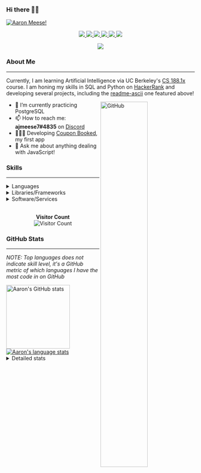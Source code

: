 ### Hi there 👋🏻
[![Aaron Meese!](https://user-images.githubusercontent.com/17814535/88975338-a2aabf00-d27f-11ea-963f-8a19608716b4.png)](https://github.com/ajmeese7/readme-ascii "README ASCII")

<p align="center">
  <a href="https://github.com/ajmeese7">
    <img src="https://img.shields.io/badge/-Github-000?style=flat&logo=Github&logoColor=white" />
  </a>
  <a href="https://www.linkedin.com/in/aaronmeese/">
    <img src="https://img.shields.io/badge/-LinkedIn-blue?style=flat&logo=Linkedin&logoColor=white" />
  </a>
  <a href="https://www.instagram.com/ajmeese7">
    <img src="https://img.shields.io/badge/-Instagram-c13584?style=flat&labelColor=c13584&logo=instagram&logoColor=white" />
  </a>
  <a href="https://twitter.com/ajmeese7">
    <img src="https://img.shields.io/badge/-Twitter-1ca0f1?style=flat-square&labelColor=1ca0f1&logo=twitter&logoColor=white&link=https://twitter.com/ajmeese7" />
  </a>
  <a href="https://medium.com/@ajmeese7">
    <img src="https://img.shields.io/badge/-Medium-03a57a?style=flat-square&labelColor=000000&logo=Medium&link=https://medium.com/@ajmeese7/" />
  </a>
  <a href="mailto:ajmeese7@gmail.com">
    <img src="https://img.shields.io/badge/-Gmail-c14438?style=flat&logo=Gmail&logoColor=white" />
  </a>
</p>
<p align="center">
  <a href="https://www.codewars.com/users/ajmeese7">
    <img src="https://www.codewars.com/users/ajmeese7/badges/large" />
  </a>
  <!-- <img src="https://projecteuler.net/profile/ajmeese7.png" /> -->
</p>

### About Me ###
----------------------------------------------------------------------------------------------------------------------------
Currently, I am learning Artificial Intelligence via UC Berkeley's [CS 188.1x](https://courses.edx.org/courses/BerkeleyX/CS188.1x-4/1T2015/course/) course.
I am honing my skills in SQL and Python on [HackerRank](https://www.hackerrank.com/ajmeese7) and developing several projects, including the 
[readme-ascii](https://github.com/ajmeese7/readme-ascii) one featured above!

<img width="50%" align="right" alt="GitHub" src="https://raw.githubusercontent.com/onimur/.github/master/.resources/git-header.svg" />

- 🔭 I’m currently practicing PostgreSQL
- 📫 How to reach me: **ajmeese7#4835** on [Discord](https://discord.com)
- 👨🏼‍💻 Developing [Coupon Booked](https://couponbooked.com), my first app
- 💬 Ask me about anything dealing with JavaScript!
<!-- TODO: make this pretty enough to promote!
- 🎯 Portfolio site: [https://aaronmeese.com](https://aaronmeese.com/)
-->

### Skills ###
----------------------------------------------------------------------------------------------------------------------------
<details>
<summary>Languages</summary>

+ JavaScript
+ HTML
+ CSS
    + [README ASCII](https://github.com/ajmeese7/readme-ascii)
+ PHP
+ Java
    + [BRCC Java](https://github.com/ajmeese7/brcc-java)
    + [Euler Problems](https://github.com/ajmeese7/euler-problems)

</details>
<details>
<summary>Libraries/Frameworks</summary>

+ NodeJS
    + [Snapchat Share](https://github.com/ajmeese7/snapchat-share)
    + [FRC Spreadsheets](https://github.com/ajmeese7/frc-spreadsheets)
+ Cordova
+ jQuery
+ Discord.js
    + [Spambot](https://github.com/ajmeese7/spambot)
    + [Automatic Reactions](https://github.com/ajmeese7/automatic-reactions)
    + [Multiple Reactions](https://github.com/ajmeese7/multiple-reactions)
+ Puppeteer
    + [README ASCII](https://github.com/ajmeese7/readme-ascii)
    + [Dynamic Page Retrieval](https://github.com/ajmeese7/dynamic-page-retrieval)
+ Nightmare.js
    + [Steam Queue Clicker](https://github.com/ajmeese7/steam-queue-clicker)
    + [Repbot](https://github.com/ajmeese7/repbot)
+ json-fs-store
    + [Multiple Reactions](https://github.com/ajmeese7/multiple-reactions)
+ pdf-lib

</details>
<details>
<summary>Software/Services</summary>

+ Wallpaper Engine
    + [Random Wallpaper](https://github.com/ajmeese7/random-wallpaper)
    + [Image of the Day](https://github.com/ajmeese7/image-of-the-day)
+ phpMyAdmin
+ Cloudinary
+ Firefox Extensions
    + [Chess Next Move](https://github.com/ajmeese7/chess-next-move)
    + [Gmail Label Organizer](https://github.com/ajmeese7/gmail-label-organizer)
+ Google Analytics
+ Heroku
+ Nexmo
+ Auth0

</details>
<!--
<details>
<summary>Soft Skills</summary>
+ English/Grammar
+ SEO
    <!-- + TODO: Add my site examples after I finish improving them --
</details>
-->

<p align="center">
  <br>
  <b>Visitor Count</b><br>
  <img src="https://profile-counter.glitch.me/ajmeese7/count.svg" alt="Visitor Count"/>
</p>

### GitHub Stats ###
----------------------------------------------------------------------------------------------------------------------------
*NOTE: Top languages does not indicate skill level, it's a GitHub metric of which languages I have the most code in on GitHub*

<a href="https://profile-summary-for-github.com/user/ajmeese7">
  <img align="left" height="170px" src="https://github-readme-stats.vercel.app/api?username=ajmeese7&show_icons=true&line_height=27&count_private=true&include_all_commits=true" alt="Aaron's GitHub stats"/>
  <img src="https://github-readme-stats.vercel.app/api/top-langs/?username=ajmeese7&hide_langs_below=5&layout=compact" alt="Aaron's language stats"/>
</a>

<details>
<summary>Detailed stats</summary>

### :zap: Recent Activity
<!--START_SECTION:activity-->
1. 🗣 Commented on [#49](https://github.com//anmol098/waka-readme-stats/issues/49) in [anmol098/waka-readme-stats](https://github.com//anmol098/waka-readme-stats)
2. ❗️ Opened issue [#49](https://github.com//anmol098/waka-readme-stats/issues/49) in [anmol098/waka-readme-stats](https://github.com//anmol098/waka-readme-stats)
3. ❌ Closed PR [#5](https://github.com//collectmeaustralia/cordova-cloudinary-upload/pull/5) in [collectmeaustralia/cordova-cloudinary-upload](https://github.com//collectmeaustralia/cordova-cloudinary-upload)
4. 🗣 Commented on [#5](https://github.com//collectmeaustralia/cordova-cloudinary-upload/issues/5) in [collectmeaustralia/cordova-cloudinary-upload](https://github.com//collectmeaustralia/cordova-cloudinary-upload)
5. ❌ Closed PR [#3](https://github.com//afragen/add-custom-header-images/pull/3) in [afragen/add-custom-header-images](https://github.com//afragen/add-custom-header-images)
<!--END_SECTION:activity-->

### 🧐 Waka Stats
<!--START_SECTION:waka-->
**🐱 My GitHub Data** 

> 🏆 466 Contributions in year 2020
 > 
> 📦 Used 43.3 kB in GitHub's Storage 
 > 
> 💼 Opted to Hire
 > 
> 📜 39 Public Repositories 
 > 
> 🔑 15 Owned Private Repositories 

**I'm an early 🐤** 

```text
🌞 Morning    124 commits    ██████░░░░░░░░░░░░░░░░░░░   25.46% 
🌆 Daytime    233 commits    ████████████░░░░░░░░░░░░░   47.84% 
🌃 Evening    125 commits    ██████░░░░░░░░░░░░░░░░░░░   25.67% 
🌙 Night      5 commits      ░░░░░░░░░░░░░░░░░░░░░░░░░   1.03%

```
📅 **I'm Most Productive on Saturdays** 

```text
Monday       49 commits     ██░░░░░░░░░░░░░░░░░░░░░░░   10.06% 
Tuesday      62 commits     ███░░░░░░░░░░░░░░░░░░░░░░   12.73% 
Wednesday    65 commits     ███░░░░░░░░░░░░░░░░░░░░░░   13.35% 
Thursday     65 commits     ███░░░░░░░░░░░░░░░░░░░░░░   13.35% 
Friday       82 commits     ████░░░░░░░░░░░░░░░░░░░░░   16.84% 
Saturday     102 commits    █████░░░░░░░░░░░░░░░░░░░░   20.94% 
Sunday       62 commits     ███░░░░░░░░░░░░░░░░░░░░░░   12.73%

```


📊 **This week I spent my time on** 

```text
⌚︎ Timezone: America/Chicago

💬 Languages: 
JavaScript               6 hrs 25 mins       ██████████████░░░░░░░░░░░   58.0% 
HTML                     1 hr 31 mins        ███░░░░░░░░░░░░░░░░░░░░░░   13.77% 
Markdown                 1 hr 21 mins        ███░░░░░░░░░░░░░░░░░░░░░░   12.21% 
YAML                     27 mins             █░░░░░░░░░░░░░░░░░░░░░░░░   4.1% 
CSS                      25 mins             █░░░░░░░░░░░░░░░░░░░░░░░░   3.77%

🐱‍💻 Projects: 
galley-calls             3 hrs 11 mins       ███████░░░░░░░░░░░░░░░░░░   28.78% 
coupon-book              2 hrs 6 mins        ████░░░░░░░░░░░░░░░░░░░░░   19.06% 
steam-summary            1 hr 28 mins        ███░░░░░░░░░░░░░░░░░░░░░░   13.29% 
legendary-octo-waffle    1 hr 26 mins        ███░░░░░░░░░░░░░░░░░░░░░░   13.07% 
ajmeese7                 1 hr 18 mins        ███░░░░░░░░░░░░░░░░░░░░░░   11.85%

```

**I mostly code in JavaScript** 

```text
JavaScript               20 repos            ██████████████░░░░░░░░░░░   55.56% 
HTML                     6 repos             ████░░░░░░░░░░░░░░░░░░░░░   16.67% 
Java                     4 repos             ██░░░░░░░░░░░░░░░░░░░░░░░   11.11% 
Python                   2 repos             █░░░░░░░░░░░░░░░░░░░░░░░░   5.56% 
CSS                      1 repos             ░░░░░░░░░░░░░░░░░░░░░░░░░   2.78%

```



<!--END_SECTION:waka-->
</details>
